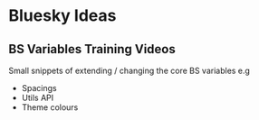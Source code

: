 # Bluesky Ideas

## BS Variables Training Videos

Small snippets of extending / changing the core BS variables e.g

- Spacings
- Utils API
- Theme colours


